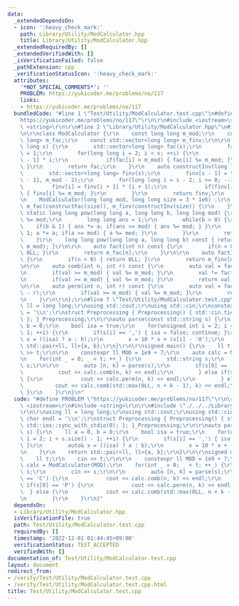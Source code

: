 ```yaml
---
data:
  _extendedDependsOn:
  - icon: ':heavy_check_mark:'
    path: Library/Utility/ModCalculator.hpp
    title: Library/Utility/ModCalculator.hpp
  _extendedRequiredBy: []
  _extendedVerifiedWith: []
  _isVerificationFailed: false
  _pathExtension: cpp
  _verificationStatusIcon: ':heavy_check_mark:'
  attributes:
    '*NOT_SPECIAL_COMMENTS*': ''
    PROBLEM: https://yukicoder.me/problems/no/117
    links:
    - https://yukicoder.me/problems/no/117
  bundledCode: "#line 1 \"Test/Utility/ModCalculator.test.cpp\"\n#define PROBLEM \"\
    https://yukicoder.me/problems/no/117\"\r\n\r\n#include <iostream>\r\n#include\
    \ <string>\r\n\r\n#line 2 \"Library/Utility/ModCalculator.hpp\"\n#include <vector>\r\
    \n\r\nclass ModCalculator {\r\n    const long long m_mod;\r\n    const std::vector<long\
    \ long> m_fac;\r\n    const std::vector<long long> m_finv;\r\n\r\n    auto constructFac(long\
    \ long s) {\r\n        std::vector<long long> fac(s);\r\n        fac[0] = fac[1]\
    \ = 1;\r\n        for(long long i = 2; i < s; ++i) {\r\n            fac[i] = fac[i\
    \ - 1] * i;\r\n            if(fac[i] > m_mod) { fac[i] %= m_mod; }\r\n       \
    \ }\r\n        return fac;\r\n    }\r\n    auto constructInv(long long s) {\r\n\
    \        std::vector<long long> finv(s);\r\n        finv[s - 1] = this->pow(m_fac[s\
    \ - 1], m_mod - 2);\r\n        for(long long i = s - 2; i >= 0; --i) {\r\n   \
    \         finv[i] = finv[i + 1] * (i + 1);\r\n            if(finv[i] > m_mod)\
    \ { finv[i] %= m_mod; }\r\n        }\r\n        return finv;\r\n    }\r\npublic:\r\
    \n    ModCalculator(long long mod, long long size = 3 * 1e6) :\r\n        m_mod(mod),\
    \ m_fac(constructFac(size)), m_finv(constructInv(size)) {\r\n    }\r\n\r\n   \
    \ static long long pow(long long a, long long b, long long mod) {\r\n        a\
    \ %= mod;\r\n        long long ans = 1;\r\n        while(b > 0) {\r\n        \
    \    if(b & 1) { ans *= a; if(ans >= mod) { ans %= mod; } }\r\n            b >>=\
    \ 1; a *= a; if(a >= mod) { a %= mod; }\r\n        }\r\n        return ans;\r\n\
    \    }\r\n    long long pow(long long a, long long b) const { return pow(a, b,\
    \ m_mod); }\r\n\r\n    auto fact(int n) const {\r\n        if(n < 0) { return\
    \ 0LL; }\r\n        return m_fac[n];\r\n    }\r\n\r\n    auto factInv(int n) const\
    \ {\r\n        if(n < 0) { return 0LL; }\r\n        return m_finv[n];\r\n    }\r\
    \n\r\n    auto comb(int n, int r) const {\r\n        auto val = fact(n) * factInv(r);\r\
    \n        if(val >= m_mod) { val %= m_mod; }\r\n        val *= factInv(n - r);\r\
    \n        if(val >= m_mod) { val %= m_mod; }\r\n        return val;\r\n    }\r\
    \n\r\n    auto perm(int n, int r) const {\r\n        auto val = fact(n) * factInv(n\
    \ - r);\r\n        if(val >= m_mod) { val %= m_mod; }\r\n        return val;\r\
    \n    }\r\n\r\n};\r\n#line 7 \"Test/Utility/ModCalculator.test.cpp\"\n\r\nusing\
    \ ll = long long;\r\nusing std::cout;\r\nusing std::cin;\r\nconstexpr char endl\
    \ = '\\n';\r\nstruct Preprocessing { Preprocessing() { std::cin.tie(0); std::ios::sync_with_stdio(0);\
    \ }; }_Preprocessing;\r\n\r\nauto parse(const std::string s) {\r\n    ll a = 0,\
    \ b = 0;\r\n    bool isa = true;\r\n    for(unsigned int i = 2; i < s.size() -\
    \ 1; ++i) {\r\n        if(s[i] == ',') { isa = false; continue; }\r\n        auto&\
    \ x = ((isa) ? a : b);\r\n        x = 10 * x + (s[i] - '0');\r\n    }\r\n    return\
    \ std::pair<ll, ll>{a, b};\r\n}\r\n\r\nsigned main() {\r\n    ll t;\r\n    cin\
    \ >> t;\r\n\r\n    constexpr ll MOD = 1e9 + 7;\r\n    auto calc = ModCalculator(MOD);\r\
    \n    for(int _ = 0; _ < t; ++_) {\r\n        std::string s;\r\n        cin >>\
    \ s;\r\n\r\n        auto [n, k] = parse(s);\r\n        if(s[0] == 'C') {\r\n \
    \           cout << calc.comb(n, k) << endl;\r\n        } else if(s[0] == 'P')\
    \ {\r\n            cout << calc.perm(n, k) << endl;\r\n        } else {\r\n  \
    \          cout << calc.comb(std::max(0LL, n + k - 1), k) << endl;\r\n       \
    \ }\r\n    }\r\n}\n"
  code: "#define PROBLEM \"https://yukicoder.me/problems/no/117\"\r\n\r\n#include\
    \ <iostream>\r\n#include <string>\r\n\r\n#include \"./../../Library/Utility/ModCalculator.hpp\"\
    \r\n\r\nusing ll = long long;\r\nusing std::cout;\r\nusing std::cin;\r\nconstexpr\
    \ char endl = '\\n';\r\nstruct Preprocessing { Preprocessing() { std::cin.tie(0);\
    \ std::ios::sync_with_stdio(0); }; }_Preprocessing;\r\n\r\nauto parse(const std::string\
    \ s) {\r\n    ll a = 0, b = 0;\r\n    bool isa = true;\r\n    for(unsigned int\
    \ i = 2; i < s.size() - 1; ++i) {\r\n        if(s[i] == ',') { isa = false; continue;\
    \ }\r\n        auto& x = ((isa) ? a : b);\r\n        x = 10 * x + (s[i] - '0');\r\
    \n    }\r\n    return std::pair<ll, ll>{a, b};\r\n}\r\n\r\nsigned main() {\r\n\
    \    ll t;\r\n    cin >> t;\r\n\r\n    constexpr ll MOD = 1e9 + 7;\r\n    auto\
    \ calc = ModCalculator(MOD);\r\n    for(int _ = 0; _ < t; ++_) {\r\n        std::string\
    \ s;\r\n        cin >> s;\r\n\r\n        auto [n, k] = parse(s);\r\n        if(s[0]\
    \ == 'C') {\r\n            cout << calc.comb(n, k) << endl;\r\n        } else\
    \ if(s[0] == 'P') {\r\n            cout << calc.perm(n, k) << endl;\r\n      \
    \  } else {\r\n            cout << calc.comb(std::max(0LL, n + k - 1), k) << endl;\r\
    \n        }\r\n    }\r\n}"
  dependsOn:
  - Library/Utility/ModCalculator.hpp
  isVerificationFile: true
  path: Test/Utility/ModCalculator.test.cpp
  requiredBy: []
  timestamp: '2022-12-01 01:44:45+09:00'
  verificationStatus: TEST_ACCEPTED
  verifiedWith: []
documentation_of: Test/Utility/ModCalculator.test.cpp
layout: document
redirect_from:
- /verify/Test/Utility/ModCalculator.test.cpp
- /verify/Test/Utility/ModCalculator.test.cpp.html
title: Test/Utility/ModCalculator.test.cpp
---
```

